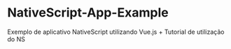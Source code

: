 # NativeScript-App-Example
 Exemplo de aplicativo NativeScript utilizando Vue.js + Tutorial de utilização do NS
